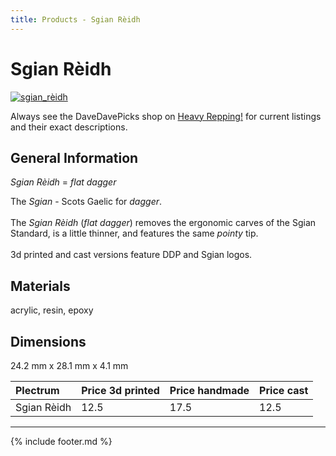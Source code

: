 ```yaml
---
title: Products - Sgian Rèidh
---
```

# Sgian Rèidh

[![sgian_rèidh](../../assets/images/sgian_rèidh.jpg "Sgian_rèidh")](/picks/sgian_rèidh.md)

Always see the DaveDavePicks shop on [Heavy Repping!](https://www.heavyrepping.com/store/shop/davedavepicks/) for current listings and their exact descriptions.

## General Information
*Sgian Rèidh* = *flat dagger*

The *Sgian* - Scots Gaelic for *dagger*.<br/><br/>The *Sgian Rèidh* (*flat dagger*) removes the ergonomic carves of the Sgian Standard, is a little thinner, and features the same *pointy* tip.<br/><br/>3d printed and cast versions feature DDP and Sgian logos.

## Materials
acrylic, resin, epoxy

## Dimensions
24.2 mm x 28.1 mm x 4.1 mm

| **Plectrum**                                        | **Price 3d printed**   | **Price handmade**   | **Price cast**   |
|:----------------------------------------------------|:-----------------------|:---------------------|:-----------------|
| Sgian Rèidh                                          | 12.5               | 17.5             | 12.5         |

---

{% include footer.md %}